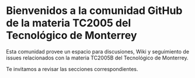 # Bienvenidos a la comunidad GitHub de  la materia TC2005 del Tecnológico de Monterrey
Esta comunidad provee un espacio para discusiones, Wiki y seguimiento de issues relacionados con la materia TC2005B del Tecnológico de Monterrey.

Te invitamos a revisar las secciones correspondientes.
